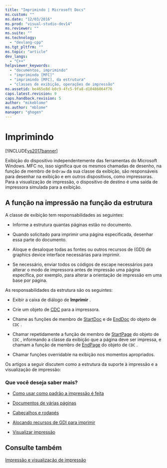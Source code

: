 ```yaml
---
title: "Imprimindo | Microsoft Docs"
ms.custom: ""
ms.date: "12/03/2016"
ms.prod: "visual-studio-dev14"
ms.reviewer: ""
ms.suite: ""
ms.technology: 
  - "devlang-cpp"
ms.tgt_pltfrm: ""
ms.topic: "article"
dev_langs: 
  - "C++"
helpviewer_keywords: 
  - "documentos, imprimindo"
  - "imprimindo [MFC]"
  - "imprimindo [MFC], da estrutura"
  - "classes de exibição, operações de impressão"
ms.assetid: be465e8d-b0c9-4fc5-9fa8-d10486064f76
caps.latest.revision: 9
caps.handback.revision: 5
author: "mikeblome"
ms.author: "mblome"
manager: "ghogen"
---
```

# Imprimindo
[!INCLUDE[vs2017banner](../assembler/inline/includes/vs2017banner.md)]

Exibição do dispositivo independentemente das ferramentas do Microsoft Windows.  MFC no, isso significa que os mesmos chamadas de desenho, na função de membro de `OnDraw` da sua classe da exibição, são responsáveis para desenhar na exibição e em outros dispositivos, como impressoras.  Para a visualização de impressão, o dispositivo de destino é uma saída de impressora simulada para a exibição.  
  
##  <a name="_core_your_role_in_printing_vs.._the_framework.92.s_role"></a> A função na impressão na função da estrutura  
 A classe de exibição tem responsabilidades as seguintes:  
  
-   Informe a estrutura quantas páginas estão no documento.  
  
-   Quando solicitado para imprimir uma página especificada, desenhar essa parte do documento.  
  
-   Aloque e desaloque todas as fontes ou outros recursos de \(GDI\) de graphics device interface necessárias para imprimir.  
  
-   Se necessário, enviar todos os códigos de escape necessários para alterar o modo de impressora antes de impressão uma página específica, por exemplo, para alterar a orientação de impressão em uma base por página.  
  
 As responsabilidades da estrutura são os seguintes:  
  
-   Exibir a caixa de diálogo de **Imprimir** .  
  
-   Crie um objeto de [CDC](../Topic/CDC%20Class.md) para a impressora.  
  
-   Chame as funções de membro de [StartDoc](../Topic/CDC::StartDoc.md) e de [EndDoc](../Topic/CDC::EndDoc.md) do objeto de `CDC` .  
  
-   Chamar repetidamente a função de membro de [StartPage](../Topic/CDC::StartPage.md) do objeto de `CDC` , informando a classe da exibição que a página deve ser impressa, e chamam a função de membro de [EndPage](../Topic/CDC::EndPage.md) do objeto de `CDC` .  
  
-   Chamar funções overridable na exibição nos momentos apropriados.  
  
 Os artigos a seguir discutem como a estrutura da suporte à impressão e a visualização de impressão:  
  
### Que você deseja saber mais?  
  
-   [Como usar como padrão a impressão é feita](../Topic/How%20Default%20Printing%20Is%20Done.md)  
  
-   [Documentos de várias páginas](../mfc/multipage-documents.md)  
  
-   [Cabeçalhos e rodapés](../mfc/headers-and-footers.md)  
  
-   [Alocando recursos de GDI para imprimir](../mfc/allocating-gdi-resources.md)  
  
-   [Visualizar impressão](../mfc/print-preview-architecture.md)  
  
## Consulte também  
 [Impressão e visualização de impressão](../mfc/printing-and-print-preview.md)